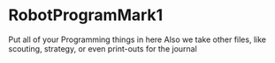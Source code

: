 # RobotProgramMark1

Put all of your Programming things in here
Also we take other files, like scouting, strategy, or even print-outs for the journal
